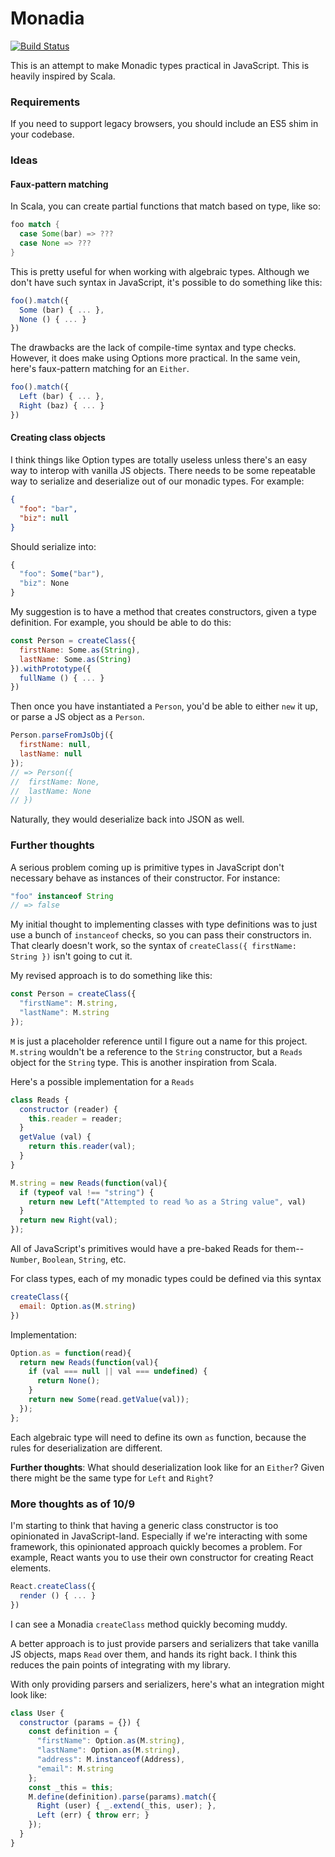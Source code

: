# Monadia

[![Build Status](https://travis-ci.org/bioball/monadia.svg)](https://travis-ci.org/bioball/monadia)

This is an attempt to make Monadic types practical in JavaScript. This is heavily inspired by Scala.

### Requirements

If you need to support legacy browsers, you should include an ES5 shim in your codebase.

### Ideas

#### Faux-pattern matching

In Scala, you can create partial functions that match based on type, like so:

```scala
foo match {
  case Some(bar) => ???
  case None => ???
}
```

This is pretty useful for when working with algebraic types. Although we don't have such syntax in JavaScript, it's possible to do something like this:

```js
foo().match({
  Some (bar) { ... },
  None () { ... }
})
```

The drawbacks are the lack of compile-time syntax and type checks. However, it does make using Options more practical. In the same vein, here's faux-pattern matching for an `Either`.

```js
foo().match({
  Left (bar) { ... },
  Right (baz) { ... }
})
```


#### Creating class objects

I think things like Option types are totally useless unless there's an easy way to interop with vanilla JS objects. There needs to be some repeatable way to serialize and deserialize out of our monadic types. For example:

```json
{
  "foo": "bar",
  "biz": null
}
```

Should serialize into:

```js
{
  "foo": Some("bar"),
  "biz": None
}
```

My suggestion is to have a method that creates constructors, given a type definition. For example, you should be able to do this:

```js
const Person = createClass({
  firstName: Some.as(String),
  lastName: Some.as(String)
}).withPrototype({
  fullName () { ... }
})
```

Then once you have instantiated a `Person`, you'd be able to either `new` it up, or parse a JS object as a `Person`.

```js
Person.parseFromJsObj({
  firstName: null,
  lastName: null
});
// => Person({
//  firstName: None,
//  lastName: None
// })
```

Naturally, they would deserialize back into JSON as well.


### Further thoughts

A serious problem coming up is primitive types in JavaScript don't necessary behave as instances of their constructor. For instance:

```js
"foo" instanceof String
// => false
```

My initial thought to implementing classes with type definitions was to just use a bunch of `instanceof` checks, so you can pass their constructors in. That clearly doesn't work, so the syntax of `createClass({ firstName: String })` isn't going to cut it.

My revised approach is to do something like this:

```js
const Person = createClass({
  "firstName": M.string,
  "lastName": M.string
});
```

`M` is just a placeholder reference until I figure out a name for this project. `M.string` wouldn't be a reference to the `String` constructor, but a `Reads` object for the `String` type. This is another inspiration from Scala.

Here's a possible implementation for a `Reads`

```js
class Reads {
  constructor (reader) {
    this.reader = reader;
  }
  getValue (val) {
    return this.reader(val);
  }
}

M.string = new Reads(function(val){
  if (typeof val !== "string") {
    return new Left("Attempted to read %o as a String value", val)
  }
  return new Right(val);
});
```

All of JavaScript's primitives would have a pre-baked Reads for them--`Number`, `Boolean`, `String`, etc. 

For class types, each of my monadic types could be defined via this syntax

```js
createClass({
  email: Option.as(M.string)
})
```

Implementation:

```js
Option.as = function(read){
  return new Reads(function(val){
    if (val === null || val === undefined) {
      return None();
    }
    return new Some(read.getValue(val));
  });
};
```

Each algebraic type will need to define its own `as` function, because the rules for deserialization are different.

**Further thoughts**: What should deserialization look like for an `Either`? Given there might be the same type for `Left` and `Right`?


### More thoughts as of 10/9

I'm starting to think that having a generic class constructor is too opinionated in JavaScript-land. Especially if we're interacting with some framework, this opinionated approach quickly becomes a problem. For example, React wants you to use their own constructor for creating React elements.

```js
React.createClass({
  render () { ... }
})
```

I can see a Monadia `createClass` method quickly becoming muddy.

A better approach is to just provide parsers and serializers that take vanilla JS objects, maps `Read` over them, and hands its right back. I think this reduces the pain points of integrating with my library.

With only providing parsers and serializers, here's what an integration might look like:

```js
class User {
  constructor (params = {}) {
    const definition = {
      "firstName": Option.as(M.string),
      "lastName": Option.as(M.string),
      "address": M.instanceof(Address),
      "email": M.string
    };
    const _this = this;
    M.define(definition).parse(params).match({
      Right (user) { _.extend(_this, user); },
      Left (err) { throw err; }
    });
  }
}
```